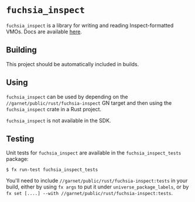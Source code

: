 # `fuchsia_inspect`

`fuchsia_inspect` is a library for writing and reading Inspect-formatted
VMOs. Docs are available [here](https://fuchsia.googlesource.com/fuchsia/+/refs/heads/master/docs/development/inspect/vmo-format/README.md).

## Building

This project should be automatically included in builds.

## Using

`fuchsia_inspect` can be used by depending on the
`//garnet/public/rust/fuchsia-inspect` GN target and then using
the `fuchsia_inspect` crate in a Rust project.

`fuchsia_inspect` is not available in the SDK.

## Testing

Unit tests for `fuchsia_inspect` are available in the
`fuchsia_inspect_tests` package:

```
$ fx run-test fuchsia_inspect_tests
```

You'll need to include `//garnet/public/rust/fuchsia-inspect:tests` in your
build, either by using `fx args` to put it under `universe_package_labels`, or
by `fx set [....] --with //garnet/public/rust/fuchsia-inspect:tests`.
